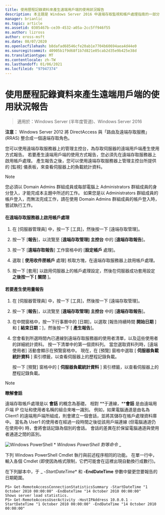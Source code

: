 ```yaml
---
title: 使用歷程記錄資料來產生遠端用戶端的使用狀況報告
description: 本主題是 Windows Server 2016 中遠端存取監視和帳戶處理指南的一部分。
manager: brianlic
ms.topic: article
ms.assetid: 0305467b-ce39-4532-a05a-2cc5ff946f55
ms.author: lizross
author: eross-msft
ms.date: 08/07/2020
ms.openlocfilehash: b8dafad68546cfe20ab1e7704b60694aea4d44e0
ms.sourcegitcommit: 40905b1f9d68f1b7d821e05cab2d35e9b425e38d
ms.translationtype: MT
ms.contentlocale: zh-TW
ms.lasthandoff: 01/06/2021
ms.locfileid: "97947374"
---
```

# <a name="generate-a-usage-report-for-remote-clients-using-historical-data"></a>使用歷程記錄資料來產生遠端用戶端的使用狀況報告

>適用於：Windows Server (半年度管道)、Windows Server 2016

**注意：** Windows Server 2012 將 DirectAccess 與「路由及遠端存取服務」(RRAS) 整合成一個遠端存取角色。

您可以使用遠端存取服務器上的管理主控台，為存取伺服器的遠端用戶端產生使用方式報告。 若要產生遠端用戶端的使用方式報告，您必須先在遠端存取服務器上啟用帳戶處理。 產生報告之後，您可以使用遠端存取服務器上管理主控台所提供的 [監視] 儀表板，來查看伺服器上的負載統計資料。

> [!NOTE]
> 您必須以 Domain Admins 群組成員或每部電腦上 Administrators 群組成員的身分登入，才能完成本主題中所述的工作。 如果您是以 Administrators 群組成員的帳戶登入，而無法完成工作，請在使用 Domain Admins 群組成員的帳戶登入時，嘗試執行工作。

#### <a name="to-enable-accounting-on-the-remote-access-server"></a>在遠端存取服務器上啟用帳戶處理

1.  在 [伺服器管理員] 中，按一下 [工具]，然後按一下 [遠端存取管理]。

2.  按一下 [**報告**]，以流覽至 [**遠端存取管理] 主控台** 中的 [**遠端存取報告**]。

3.  按一下 [**遠端存取報告**] 工作窗格中的 [**設定帳戶** 處理]。

4.  選取 [ **使用收件匣帳戶** 處理] 核取方塊，在遠端存取服務器上啟用帳戶處理。

5.  按一下 [套用] 以啟用伺服器上的帳戶處理設定，然後在伺服器成功套用設定 **之後按一下 [** **關閉** ]。

#### <a name="to-generate-the-usage-report"></a>若要產生使用量報告

1.  在 [伺服器管理員] 中，按一下 [工具]，然後按一下 [遠端存取管理]。

2.  按一下 [**報告**]，以流覽至 [**遠端存取管理] 主控台** 中的 [**遠端存取報告**]。

3.  在中間窗格中，按一下行事曆中的 [日期]，以選取 [報告持續時間 **開始日期** ] 和 [ **結束日期：**]，然後按一下 [ **產生報告**]。

4.  您會看到所選時間內已連線到遠端存取服務器的使用者清單，以及這些使用者的詳細統計資料。 按一下清單中的第一個資料列。 當您選取資料列時，[遠端使用者] 活動會顯示在預覽窗格中。 現在，在 [預覽] 窗格中選取 [ **伺服器負載統計資料** ] 索引標籤，以查看伺服器上的歷程記錄負載。

    按一下 [預覽] 窗格中的 [ **伺服器負載統計資料** ] 索引標籤，以查看伺服器上的歷程記錄負載。

> [!NOTE]
> **瞭解會話**
>
> 遠端存取帳戶處理是以 **會話** 的概念為基礎。 相對 **于連線，****會話** 是由遠端用戶端 IP 位址和使用者名稱的組合來唯一識別。 例如，如果電腦通道是由名為 Client1 的遠端用戶端所組成，則會建立一個會話，並將其儲存在帳戶處理資料庫中。 當名為 User1 的使用者在經過一段時間之後從該用戶端連線 (但電腦通道仍在使用中) 時，會將會話記錄為個別的會話。 會話的差異在於保留電腦通道與使用者通道之間的區別。

![Windows PowerShell ](../../../media/Generate-a-usage-report-for-remote-clients-using-historical-data/PowerShellLogoSmall.gif) * *_<em>Windows PowerShell 對等命令</em>_* _

下列 Windows PowerShell Cmdlet 執行與前述程序相同的功能。 在單一行中，輸入各個 Cmdlet (即使因為格式限制，它們可能會在這裡出現自動換行成數行)。

在下列腳本中，于 _ *-StartDateTime** 和 **-EndDateTime** 參數中變更您要報告的日期範圍。

```
PS> Get-RemoteAccessConnectionStatisticsSummary -StartDateTime "1 October 2010 00:00:00" -EndDateTime "14 October 2010 00:00:00"
Shows server load statistics.
PS> Get-RemoteAccessUserActivity -HostIPAddress 10.0.0.1 -StartDateTime "1 October 2010 00:00:00" -EndDateTime "14 October 2010 00:00:00"
```



